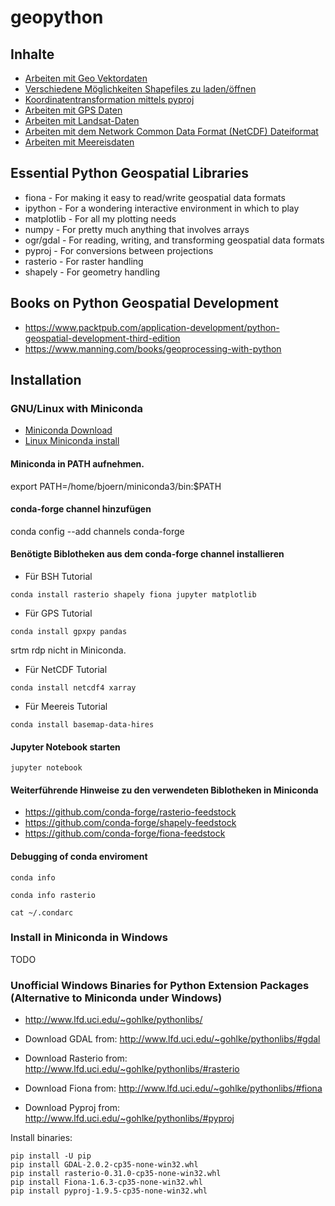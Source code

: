 # geopython

## Inhalte

- [Arbeiten mit Geo Vektordaten](bsh.ipynb)
- [Verschiedene Möglichkeiten Shapefiles zu laden/öffnen](shapefiles.ipynb)
- [Koordinatentransformation mittels pyproj](proj4.ipynb)
- [Arbeiten mit GPS Daten](bsh.ipynb)
- [Arbeiten mit Landsat-Daten](Landsat.ipynb)
- [Arbeiten mit dem Network Common Data Format (NetCDF) Dateiformat](netcdf.ipynb)
- [Arbeiten mit Meereisdaten](meereisdaten.ipynb)

## Essential Python Geospatial Libraries

- fiona - For making it easy to read/write geospatial data formats
- ipython - For a wondering interactive environment in which to play
- matplotlib - For all my plotting needs
- numpy - For pretty much anything that involves arrays
- ogr/gdal - For reading, writing, and transforming geospatial data formats
- pyproj - For conversions between projections
- rasterio - For raster handling
- shapely - For geometry handling

## Books on Python Geospatial Development
- https://www.packtpub.com/application-development/python-geospatial-development-third-edition
- https://www.manning.com/books/geoprocessing-with-python

## Installation

### GNU/Linux with Miniconda
- [Miniconda Download](https://conda.io/miniconda.html)
- [Linux Miniconda install](https://conda.io/docs/install/quick.html#linux-miniconda-install)

#### Miniconda in PATH aufnehmen.
export PATH=/home/bjoern/miniconda3/bin:$PATH

#### conda-forge channel hinzufügen
conda config --add channels conda-forge

#### Benötigte Biblotheken aus dem conda-forge channel installieren

- Für BSH Tutorial
```
conda install rasterio shapely fiona jupyter matplotlib
```
- Für GPS Tutorial
```
conda install gpxpy pandas
```
srtm rdp nicht in Miniconda.
- Für NetCDF Tutorial
```
conda install netcdf4 xarray
```
- Für Meereis Tutorial
```
conda install basemap-data-hires
```

#### Jupyter Notebook starten
```
jupyter notebook
```

#### Weiterführende Hinweise zu den verwendeten Biblotheken in Miniconda
- https://github.com/conda-forge/rasterio-feedstock
- https://github.com/conda-forge/shapely-feedstock
- https://github.com/conda-forge/fiona-feedstock

#### Debugging of conda enviroment
```
conda info

conda info rasterio

cat ~/.condarc
```
### Install in Miniconda in Windows
TODO

### Unofficial Windows Binaries for Python Extension Packages (Alternative to Miniconda under Windows)
- http://www.lfd.uci.edu/~gohlke/pythonlibs/

- Download GDAL from: http://www.lfd.uci.edu/~gohlke/pythonlibs/#gdal
- Download Rasterio from: http://www.lfd.uci.edu/~gohlke/pythonlibs/#rasterio
- Download Fiona from: http://www.lfd.uci.edu/~gohlke/pythonlibs/#fiona
- Download Pyproj from: http://www.lfd.uci.edu/~gohlke/pythonlibs/#pyproj

Install binaries:

```
pip install -U pip
pip install GDAL-2.0.2-cp35-none-win32.whl
pip install rasterio-0.31.0-cp35-none-win32.whl
pip install Fiona-1.6.3-cp35-none-win32.whl
pip install pyproj-1.9.5-cp35-none-win32.whl
```

